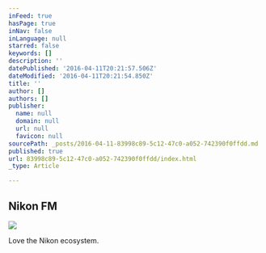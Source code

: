 ```yaml
---
inFeed: true
hasPage: true
inNav: false
inLanguage: null
starred: false
keywords: []
description: ''
datePublished: '2016-04-11T20:21:57.506Z'
dateModified: '2016-04-11T20:21:54.850Z'
title: ''
author: []
authors: []
publisher:
  name: null
  domain: null
  url: null
  favicon: null
sourcePath: _posts/2016-04-11-83998c89-5c12-47c0-a052-742390f0ffdd.md
published: true
url: 83998c89-5c12-47c0-a052-742390f0ffdd/index.html
_type: Article

---
```

## Nikon FM
![](https://the-grid-user-content.s3-us-west-2.amazonaws.com/9c5a0e23-fc67-4459-a744-747f899f7f26.jpg)

Love the Nikon ecosystem.